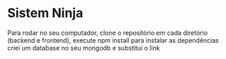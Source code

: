 # Sistem Ninja
Para rodar no seu computador,
clone o repositório
em cada diretório (backend e frontend), execute npm install para instalar as dependências
criei um database no seu mongodb e substitui o link
